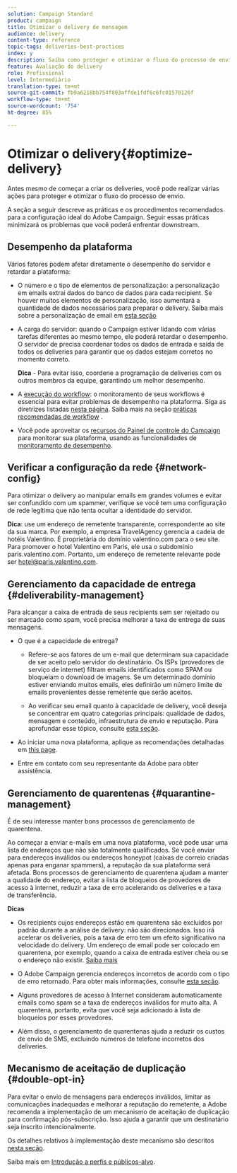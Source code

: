 ```yaml
---
solution: Campaign Standard
product: campaign
title: Otimizar o delivery de mensagem
audience: delivery
content-type: reference
topic-tags: deliveries-best-practices
index: y
description: Saiba como proteger e otimizar o fluxo do processo de envio.
feature: Avaliação do delivery
role: Profissional
level: Intermediário
translation-type: tm+mt
source-git-commit: fb9a6218bb754f803affde1fdf6c6fc01570126f
workflow-type: tm+mt
source-wordcount: '754'
ht-degree: 85%

---
```



# Otimizar o delivery{#optimize-delivery}

Antes mesmo de começar a criar os deliveries, você pode realizar várias ações para proteger e otimizar o fluxo do processo de envio.

A seção a seguir descreve as práticas e os procedimentos recomendados para a configuração ideal do Adobe Campaign. Seguir essas práticas minimizará os problemas que você poderá enfrentar downstream.

## Desempenho da plataforma

Vários fatores podem afetar diretamente o desempenho do servidor e retardar a plataforma:

* O número e o tipo de elementos de personalização: a personalização em emails extrai dados do banco de dados para cada recipient. Se houver muitos elementos de personalização, isso aumentará a quantidade de dados necessários para preparar o delivery.  Saiba mais sobre a personalização de email em [esta seção](../../designing/using/personalization.md)

* A carga do servidor: quando o Campaign estiver lidando com várias tarefas diferentes ao mesmo tempo, ele poderá retardar o desempenho. O servidor de precisa coordenar todos os dados de entrada e saída de todos os deliveries para garantir que os dados estejam corretos no momento correto.

   **Dica** - Para evitar isso, coordene a programação de deliveries com os outros membros da equipe, garantindo um melhor desempenho.

* A [execução do workflow](../../automating/using/about-workflow-execution.md): o monitoramento de seus workflows é essencial para evitar problemas de desempenho na plataforma. Siga as diretrizes listadas [nesta página](../../automating/using/monitoring-workflow-execution.md). Saiba mais na seção [práticas recomendadas de workflow](../../automating/using/best-practices-workflows.md) .

* Você pode aproveitar os [recursos do Painel de controle do Campaign](https://docs.adobe.com/content/help/pt-BR/control-panel/using/discover-control-panel/key-features.html) para monitorar sua plataforma, usando as funcionalidades de [monitoramento de desempenho](https://docs.adobe.com/content/help/pt-BR/control-panel/using/performance-monitoring/about-performance-monitoring.html).

## Verificar a configuração da rede {#network-config}

Para otimizar o delivery ao manipular emails em grandes volumes e evitar ser confundido com um spammer, verifique se você tem uma configuração de rede legítima que não tenta ocultar a identidade do servidor.

**Dica**: use um endereço de remetente transparente, correspondente ao site da sua marca. Por exemplo, a empresa TravelAgency gerencia a cadeia de hotéis Valentino. É proprietária do domínio valentino.com para o seu site. Para promover o hotel Valentino em Paris, ele usa o subdomínio paris.valentino.com. Portanto, um endereço de remetente relevante pode ser hotel@paris.valentino.com.

## Gerenciamento da capacidade de entrega {#deliverability-management}

Para alcançar a caixa de entrada de seus recipients sem ser rejeitado ou ser marcado como spam, você precisa melhorar a taxa de entrega de suas mensagens.

* O que é a capacidade de entrega?

   * Refere-se aos fatores de um e-mail que determinam sua capacidade de ser aceito pelo servidor do destinatário. Os ISPs (provedores de serviço de internet) filtram emails identificados como SPAM ou bloqueiam o download de imagens. Se um determinado domínio estiver enviando muitos emails, eles definirão um número limite de emails provenientes desse remetente que serão aceitos.

   * Ao verificar seu email quanto à capacidade de delivery, você deseja se concentrar em quatro categorias principais: qualidade de dados, mensagem e conteúdo, infraestrutura de envio e reputação. Para aprofundar esse tópico, consulte [esta seção](../../sending/using/about-deliverability.md).

* Ao iniciar uma nova plataforma, aplique as recomendações detalhadas em [this page](https://experienceleague.adobe.com/docs/deliverability-learn/deliverability-best-practice-guide/transition-process/switching-email-platforms.html#transition-process).

* Entre em contato com seu representante da Adobe para obter assistência.

## Gerenciamento de quarentenas {#quarantine-management}

É de seu interesse manter bons processos de gerenciamento de quarentena.

Ao começar a enviar e-mails em uma nova plataforma, você pode usar uma lista de endereços que não são totalmente qualificados. Se você enviar para endereços inválidos ou endereços honeypot (caixas de correio criadas apenas para enganar spammers), a reputação da sua plataforma será afetada. Bons processos de gerenciamento de quarentena ajudam a manter a qualidade do endereço, evitar a lista de bloqueios de provedores de acesso à internet, reduzir a taxa de erro acelerando os deliveries e a taxa de transferência.

**Dicas**

* Os recipients cujos endereços estão em quarentena são excluídos por padrão durante a análise de delivery: não são direcionados. Isso irá acelerar os deliveries, pois a taxa de erro tem um efeito significativo na velocidade do delivery. Um endereço de email pode ser colocado em quarentena, por exemplo, quando a caixa de entrada estiver cheia ou se o endereço não existir. [Saiba mais](../../sending/using/understanding-quarantine-management.md#identifying-quarantined-addresses)

* O Adobe Campaign gerencia endereços incorretos de acordo com o tipo de erro retornado. Para obter mais informações, consulte [esta seção](../../sending/using/understanding-quarantine-management.md).

* Alguns provedores de acesso à Internet consideram automaticamente emails como spam se a taxa de endereços inválidos for muito alta. A quarentena, portanto, evita que você seja adicionado à lista de bloqueios por esses provedores.

* Além disso, o gerenciamento de quarentenas ajuda a reduzir os custos de envio de SMS, excluindo números de telefone incorretos dos deliveries.

## Mecanismo de aceitação de duplicação {#double-opt-in}

Para evitar o envio de mensagens para endereços inválidos, limitar as comunicações inadequadas e melhorar a reputação do remetente, a Adobe recomenda a implementação de um mecanismo de aceitação de duplicação para confirmação pós-subscrição. Isso ajuda a garantir que um destinatário seja inscrito intencionalmente.

Os detalhes relativos à implementação deste mecanismo são descritos [nesta seção](../../audiences/using/about-opt-in-and-opt-out-in-campaign.md).

Saiba mais em [Introdução a perfis e públicos-alvo](../../audiences/using/get-started-profiles-and-audiences.md).
